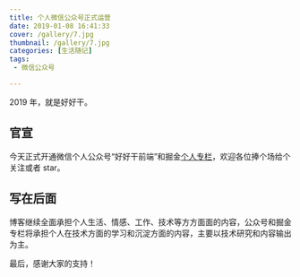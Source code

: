 ```yaml
---
title: 个人微信公众号正式运营
date: 2019-01-08 16:41:33
cover: /gallery/7.jpg
thumbnail: /gallery/7.jpg
categories: [生活随记]
tags:
 - 微信公众号

---
```


2019 年，就是好好干。

## 官宣

今天正式开通微信个人公众号“好好干前端”和掘金[个人专栏](https://juejin.im/user/57bb121fa34131005b13e8ec)，欢迎各位捧个场给个关注或者 star。

## 写在后面

博客继续全面承担个人生活、情感、工作、技术等方方面面的内容，公众号和掘金专栏将承担个人在技术方面的学习和沉淀方面的内容，主要以技术研究和内容输出为主。

最后，感谢大家的支持！
